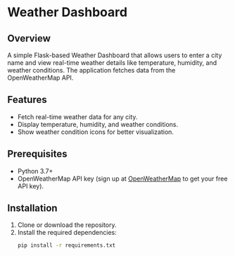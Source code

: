 # Weather Dashboard

## Overview
A simple Flask-based Weather Dashboard that allows users to enter a city name and view real-time weather details like temperature, humidity, and weather conditions. The application fetches data from the OpenWeatherMap API.

## Features
- Fetch real-time weather data for any city.
- Display temperature, humidity, and weather conditions.
- Show weather condition icons for better visualization.

## Prerequisites
- Python 3.7+
- OpenWeatherMap API key (sign up at [OpenWeatherMap](https://openweathermap.org/) to get your free API key).

## Installation
1. Clone or download the repository.
2. Install the required dependencies:
   ```bash
   pip install -r requirements.txt
